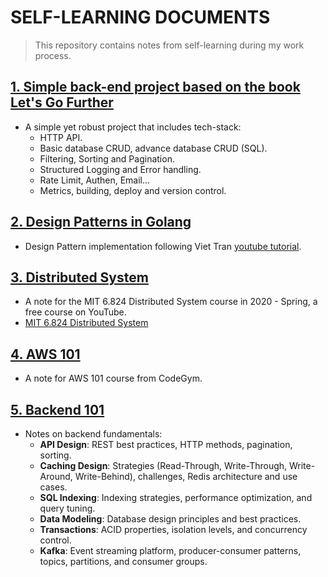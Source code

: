 # SELF-LEARNING DOCUMENTS

> This repository contains notes from self-learning during my work process.

## [1. Simple back-end project based on the book Let's Go Further](/greenlight-further)

- A simple yet robust project that includes tech-stack:
  - HTTP API.
  - Basic database CRUD, advance database CRUD (SQL).
  - Filtering, Sorting and Pagination.
  - Structured Logging and Error handling.
  - Rate Limit, Authen, Email...
  - Metrics, building, deploy and version control.

## [2. Design Patterns in Golang](/design-patterns)

- Design Pattern implementation following Viet Tran [youtube tutorial](https://www.youtube.com/watch?v=-eHfGiq9plg&list=PLOsM_3jFFQRmNCt68hxCdxi8i_fUx2wTZ).

## [3. Distributed System](/MIT68240-Distributed-System-2020)

- A note for the MIT 6.824 Distributed System course in 2020 - Spring, a free course on YouTube.
- [MIT 6.824 Distributed System](https://www.youtube.com/watch?v=cQP8WApzIQQ&list=PLrw6a1wE39_tb2fErI4-WkMbsvGQk9_UB&index=1)

## [4. AWS 101](/aws-101)

- A note for AWS 101 course from CodeGym.

## [5. Backend 101](/backend-101)

- Notes on backend fundamentals:
  - **API Design**: REST best practices, HTTP methods, pagination, sorting.
  - **Caching Design**: Strategies (Read-Through, Write-Through, Write-Around, Write-Behind), challenges, Redis architecture and use cases.
  - **SQL Indexing**: Indexing strategies, performance optimization, and query tuning.
  - **Data Modeling**: Database design principles and best practices.
  - **Transactions**: ACID properties, isolation levels, and concurrency control.
  - **Kafka**: Event streaming platform, producer-consumer patterns, topics, partitions, and consumer groups.